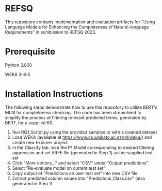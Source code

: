 # REFSQ
This repository contains implementation and evaluation artifacts for "Using Language Models for Enhancing the Completeness of Natural-language Requirements" in sumbission to REFSQ 2023.


# Prerequisite
Python 3.8.10

WEKA 3-8-5 


# Installation Instructions
The following steps demonstrate how to use this repository to utilize BERT's MLM for completeness checking. The code has been streamlined to simplify the process of filtering relevant predicted terms, generated by BERT, for a supplied RS.
1. Run RQ1_Script.py using the provided samples or with a cleaned dataset
3. Load WEKA (available at https://www.cs.waikato.ac.nz/ml/weka/)  and create new Explorer project
5. In the Classify tab: load the P1 Model corresponding to desired filtering aggression and set ARFF file (generated in Step 1) as the supplied test set
7. Click "More options..." and select "CSV" under "Output predictions"
8. Select "Re-evaluate model on current test set"
9. Copy output of "Predictions on user test set" into new CSV file
10. Extract predicted column values into "Predictions_Class.csv" (also generated in Step 1)
